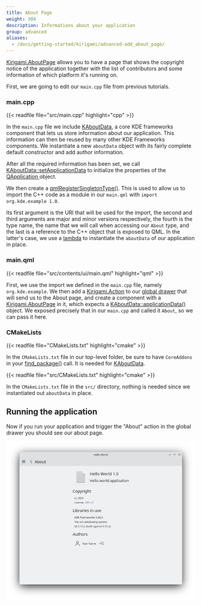 ```yaml
---
title: About Page
weight: 304
description: Informations about your application
group: advanced
aliases:
  - /docs/getting-started/kirigami/advanced-add_about_page/
---
```


[Kirigami.AboutPage](docs:kirigami2;AboutPage) allows you to have a page that shows the copyright notice of the application together with the list of contributors and some information of which platform it's running on.

First, we are going to edit our `main.cpp` file from previous tutorials.

### main.cpp

{{< readfile file="src/main.cpp" highlight="cpp" >}}

In the `main.cpp` file we include [KAboutData](docs:kcoreaddons;KAboutData), a core KDE frameworks component that lets us store information about our application. This information can then be reused by many other KDE Frameworks components. We instantiate a new `aboutData` object with its fairly complete default constructor and add author information.

After all the required information has been set, we call [KAboutData::setApplicationData](docs:kcoreaddons;KAboutData::setApplicationData) to initialize the properties of the [QApplication ](docs:qtwidgets;QApplication) object.

We then create a [qmlRegisterSingletonType()](docs:qtqml;QQmlEngine::qmlRegisterSingletonType). This is used to allow us to import the C++ code as a module in our `main.qml` with `import org.kde.example 1.0`.

Its first argument is the URI that will be used for the import, the second and third arguments are major and minor versions respectively, the fourth is the type name, the name that we will call when accessing our `About` type, and the last is a reference to the C++ object that is exposed to QML. In the latter's case, we use a [lambda](https://en.cppreference.com/w/cpp/language/lambda) to instantiate the `aboutData` of our application in place.

### main.qml

{{< readfile file="src/contents/ui/main.qml" highlight="qml" >}}

First, we use the import we defined in the `main.cpp` file, namely `org.kde.example`. We then add a [Kirigami.Action](docs:kirigami2;Action) to our [global drawer](docs:kirigami2;GlobalDrawer) that will send us to the About page, and create a component with a [Kirigami.AboutPage](docs:kirigami2;AboutPage) in it, which expects a [KAboutData::applicationData()](docs:kcoreaddons;KAboutData::applicationData) object. We exposed precisely that in our `main.cpp` and called it `About`, so we can pass it here.


### CMakeLists

{{< readfile file="CMakeLists.txt" highlight="cmake" >}}

In the `CMakeLists.txt` file in our top-level folder, be sure to have `CoreAddons` in your [find_package()](https://cmake.org/cmake/help/latest/command/find_package.html) call. It is needed for [KAboutData](docs:kcoreaddons;KAboutData).

{{< readfile file="src/CMakeLists.txt" highlight="cmake" >}}

In the `CMakeLists.txt` file in the `src/` directory, nothing is needed since we instantiated out `aboutData` in place.


## Running the application

Now if you run your application and trigger the "About" action in the global drawer you should see our about page.

![Screenshot of the Kirigami About Page](about-page.png)
